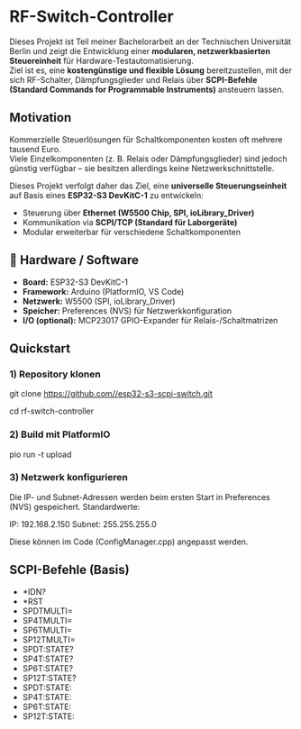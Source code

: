 # RF-Switch-Controller


Dieses Projekt ist Teil meiner Bachelorarbeit an der Technischen Universität Berlin und zeigt die Entwicklung einer **modularen, netzwerkbasierten Steuereinheit** für Hardware-Testautomatisierung.  
Ziel ist es, eine **kostengünstige und flexible Lösung** bereitzustellen, mit der sich RF-Schalter, Dämpfungsglieder und Relais über **SCPI-Befehle (Standard Commands for Programmable Instruments)** ansteuern lassen.

## Motivation
Kommerzielle Steuerlösungen für Schaltkomponenten kosten oft mehrere tausend Euro.  
Viele Einzelkomponenten (z. B. Relais oder Dämpfungsglieder) sind jedoch günstig verfügbar – sie besitzen allerdings keine Netzwerkschnittstelle.

Dieses Projekt verfolgt daher das Ziel, eine **universelle Steuerungseinheit** auf Basis eines **ESP32-S3 DevKitC-1** zu entwickeln:
- Steuerung über **Ethernet (W5500 Chip, SPI, ioLibrary_Driver)**
- Kommunikation via **SCPI/TCP (Standard für Laborgeräte)**
- Modular erweiterbar für verschiedene Schaltkomponenten

## 🔌 Hardware / Software
- **Board:** ESP32-S3 DevKitC-1  
- **Framework:** Arduino (PlatformIO, VS Code)  
- **Netzwerk:** W5500 (SPI, ioLibrary_Driver)  
- **Speicher:** Preferences (NVS) für Netzwerkkonfiguration  
- **I/O (optional):** MCP23017 GPIO-Expander für Relais-/Schaltmatrizen

## Quickstart

### 1) Repository klonen

git clone [https://github.com/<dein-user>/esp32-s3-scpi-switch.git](https://github.com/LinSon8/-RF-Switch-Controller-.git)

cd rf-switch-controller

### 2) Build mit PlatformIO

pio run -t upload

### 3) Netzwerk konfigurieren

Die IP- und Subnet-Adressen werden beim ersten Start in Preferences (NVS) gespeichert.
Standardwerte:

IP: 192.168.2.150
Subnet: 255.255.255.0

Diese können im Code (ConfigManager.cpp) angepasst werden.


## SCPI-Befehle (Basis)

- *IDN?
- *RST
- SPDTMULTI=
- SP4TMULTI=
- SP6TMULTI=
- SP12TMULTI=
- SPDT:STATE?
- SP4T:STATE?
- SP6T:STATE?
- SP12T:STATE?
- SPDT:STATE:
- SP4T:STATE:
- SP6T:STATE:
- SP12T:STATE:

